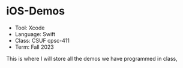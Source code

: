 # iOS-Demos
* Tool: Xcode
* Language: Swift
* Class: CSUF cpsc-411
* Term: Fall 2023

This is where I will store all the demos we have programmed in class, 
